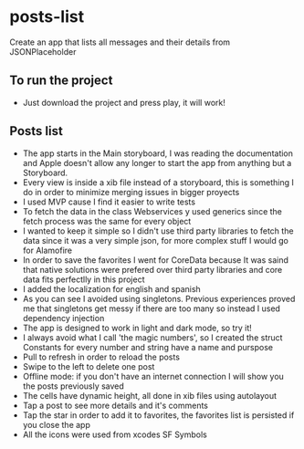 # posts-list
Create an app that lists all messages and their details from JSONPlaceholder

## To run the project
- Just download the project and press play, it will work!

## Posts list
- The app starts in the Main storyboard, I was reading the documentation and Apple doesn't allow any longer to start the app from anything but a Storyboard.
- Every view is inside a xib file instead of a storyboard, this is something I do in order to minimize merging issues in bigger proyects
- I used MVP cause I find it easier to write tests
- To fetch the data in the class Webservices y used generics since the fetch process was the same for every object
- I wanted to keep it simple so I didn't use third party libraries to fetch the data since it was a very simple json, for more complex stuff I would go for Alamofire
- In order to save the favorites I went for CoreData because It was saind that native solutions were prefered over third party libraries and core data fits perfectlly in this project
- I added the localization for english and spanish
- As you can see I avoided using singletons. Previous experiences proved me that singletons get messy if there are too many so instead I used dependency injection
- The app is designed to work in light and dark mode, so try it!
- I always avoid what I call 'the magic numbers', so I created the struct Constants for every number and string have a name and purspose
- Pull to refresh in order to reload the posts
- Swipe to the left to delete one post
- Offline mode: if you don't have an internet connection I will show you the posts previously saved
- The cells have dynamic height, all done in xib files using autolayout
- Tap a post to see more details and it's comments
- Tap the star in order to add it to favorites, the favorites list is persisted if you close the app
- All the icons were used from xcodes SF Symbols

